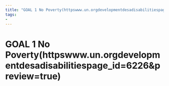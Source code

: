 ```yaml
---
title: "GOAL 1 No Poverty(httpswww.un.orgdevelopmentdesadisabilitiespage_id=6226&preview=true)"
tags: 
- 
---
```

# GOAL 1 No Poverty(httpswww.un.orgdevelopmentdesadisabilitiespage_id=6226&preview=true)

